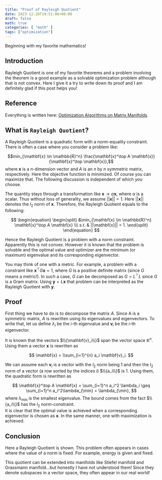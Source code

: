 ```yaml
---
title: "Proof of Rayleigh Quotient"
date: 2023-12-26T19:51:06+09:00
draft: false
math: true
categories: [ "math" ]
tags: ["optimization"]
---
```


<!--more-->

Beginning with my favorite mathematics!

## Introduction

Rayleigh Quotient is one of my favorite theorems and a problem involving the theorem is a good example as a solvable optimization problem although that is not convex.
Here I give it a try to write down its proof and I am definitely glad if this post helps you!

## Reference
Everything is written here: [Optimization Algorithms on Matrix Manifolds](https://www.amazon.co.jp/Optimization-Algorithms-Matrix-Manifolds-Absil/dp/0691132984).

## What is `Rayleigh Quotient`?

A Rayleigh Quotient is a quadratic form with a norm-equality constraint. There is often a case where you consider a problem like:

$$min_{\mathbf{x} \in \mathbb{R}^n} \frac{\mathbf{x}^\top A \mathbf{x}}{\mathbf{x}^\top \mathbf{x}},$$ where $\mathbf{x}$ is a $n$-dimension vector and $A$ is an $n$ by $n$ symmetric matrix, respectively. Here the objective function is minimized. Of course you can maximize that. The following discussion is independent of which you choose.

The quantity stays through a transformation like $\mathbf{x} \rightarrow \alpha\mathbf{x}$, where $\alpha$ is a scalar. Thus without loss of generality, we assume $||\mathbf{x}||=1$. Here $||\mathbf{x}||$ denotes the $l_2$ norm of $\mathbf{x}$. Therefore, the Rayleigh Quotient equals to the following:

$$ 
\begin{equation}
\begin{split}
&\min_{\mathbf{x} \in \mathbb{R}^n} \mathbf{x}^\top A \mathbf{x} \\\
s.t. & ||\mathbf{x}|| = 1.
\end{split}
\end{equation}
$$

Hence the Rayleigh Quotient is a problem with a norm constraint. Apparently this is not convex. However it is known that the problem is solvable and the optimal value and optimizer are the minimum (or maximum) eigenvalue and its corresponding eigenvector.

You may think of one with a metric. For example, a problem with a constraint like $\mathbf{x}^\top G \mathbf{x} = 1$, where $G$ is a positive definite matrix (since $G$ means a metric!). In such a case, $G$ can be decomposed as $G = L^\top L$ since $G$ is a Gram matrix. Using $\mathbf{y} = L\mathbf{x}$ that problem can be interpreted as the Rayleigh Quotient with $\mathbf{y}$.

## Proof

First thing we have to do is to decompose the matrix $A$. Since A is a symmetric matrix, $A$ is rewritten using its eigenvalues and eigenvectors. To write that, let us define $\lambda_{i}$ be the $i$-th eigenvalue and $\mathbf{v}_{i}$ be the  $i$-th eigenvector. 

It is known that the vectors $\\{\mathbf{v}_i\\}$ span the vector space $\mathbb{R}^n$. Using them a vector $\mathbf{x}$ is rewritten as 

$$
\mathbf{x} = \\sum_{i=1}^{n} a_i \mathbf{v}_i.
$$

We can assume each $\mathbf{v}_i$ is a vector with the $l_2$ norm being 1 and then the $l_2$ norm of a vector (a row sorted by the indices $i$) $\\{a_i\\}$ is 1. Using them, the quadratic form is rewritten as

$$
\mathbf{x}^\top A \mathbf{x} = \sum_{i=1}^n a_i^2 \lambda_i \geq \sum_{i=1}^n a_i^2\lambda_{\min} = \lambda_{\min},
$$
where $\lambda_{\min}$ is the smallest eigenvalue.
The bound comes from the fact $\\{a_i\\}$ has the $l_2$ norm-constraint.  
It is clear that the optimal value is achieved when a corresponding eigenvector is chosen as $\mathbf{x}$. In the same manner, one with maximization is achieved.

## Conclusion

Here a Rayleigh Quotient is shown. This problem often appears in cases where the value of a norm is fixed. For example, energy is given and fixed.

This quotient can be extended into manifolds like Stiefel manifold and Grassmann manifold...but honestly I have not understood them! Since they denote subspaces in a vector space, they often appear in our real world!
